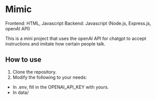 # Mimic

Frontend: HTML, Javascript
Backend: Javascript (Node.js, Express.js, openAI API)

This is a mini project that uses the openAI API for chatgpt to accept instructions and imitate how certain people talk.

## How to use

1. Clone the repository.
2. Modify the following to your needs:
  - In .env, fill in the OPENAI_API_KEY with yours.
  - In data/
